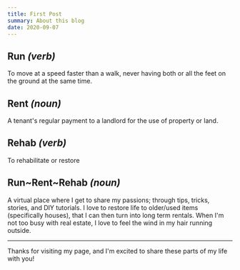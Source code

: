 ```yaml
---
title: First Post
summary: About this blog
date: 2020-09-07
---
```


## Run _(verb)_

To move at a speed faster than a walk, never having both or all the feet on the ground at the same time.

## Rent _(noun)_

A tenant's regular payment to a landlord for the use of property or land.

## Rehab _(verb)_

To rehabilitate or restore

## Run~Rent~Rehab _(noun)_

A virtual place where I get to share my passions; through tips, tricks, stories, and DIY tutorials. I love to restore life to older/used items (specifically houses), that I can then turn into long term rentals. When I'm not too busy with real estate, I love to feel the wind in my hair running outside.

---

Thanks for visiting my page, and I'm excited to share these parts of my life with you!
